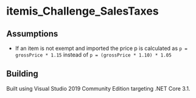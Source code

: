 # itemis_Challenge_SalesTaxes
## Assumptions
- If an item is not exempt and imported the price p is calculated as `p = grossPrice * 1.15` instead of `p = (grossPrice * 1.10) * 1.05` 
## Building 
Built using Visual Studio 2019 Community Edition targeting .NET Core 3.1. 
